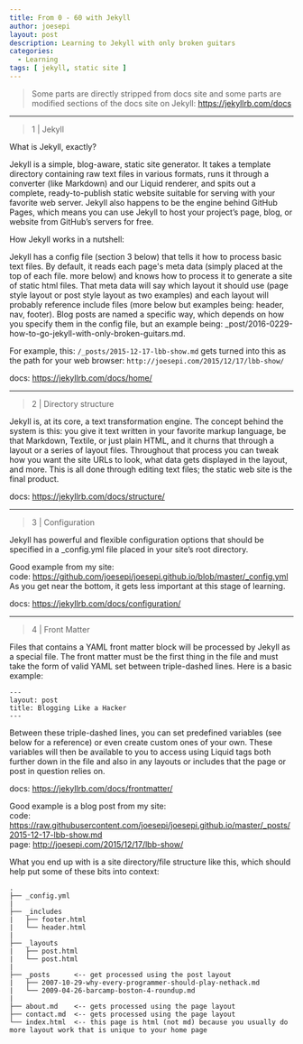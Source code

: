 ```yaml
---
title: From 0 - 60 with Jekyll
author: joesepi
layout: post
description: Learning to Jekyll with only broken guitars
categories:
  - Learning
tags: [ jekyll, static site ]
---
```


> Some parts are directly stripped from docs site and some parts are modified sections of the docs site on Jekyll: https://jekyllrb.com/docs


-----
> 1 | Jekyll

What is Jekyll, exactly?

Jekyll is a simple, blog-aware, static site generator. It takes a template directory containing raw text files in various formats, runs it through a converter (like Markdown) and our Liquid renderer, and spits out a complete, ready-to-publish static website suitable for serving with your favorite web server. Jekyll also happens to be the engine behind GitHub Pages, which means you can use Jekyll to host your project’s page, blog, or website from GitHub’s servers for free.

How Jekyll works in a nutshell:

Jekyll has a config file (section 3 below) that tells it how to process basic text files. By default, it reads each page's meta data (simply placed at the top of each file. more below) and knows how to process it to generate a site of static html files. That meta data will say which layout it should use (page style layout or post style layout as two examples) and each layout will probably reference include files (more below but examples being: header, nav, footer). Blog posts are named a specific way, which depends on how you specify them in the config file, but an example being: _post/2016-0229-how-to-go-jekyll-with-only-broken-guitars.md.

For example, this: `/_posts/2015-12-17-lbb-show.md` gets turned into this as the path for your web browser: `http://joesepi.com/2015/12/17/lbb-show/`

docs: https://jekyllrb.com/docs/home/


-----
> 2 | Directory structure 

Jekyll is, at its core, a text transformation engine. The concept behind the system is this: you give it text written in your favorite markup language, be that Markdown, Textile, or just plain HTML, and it churns that through a layout or a series of layout files. Throughout that process you can tweak how you want the site URLs to look, what data gets displayed in the layout, and more. This is all done through editing text files; the static web site is the final product.

docs: https://jekyllrb.com/docs/structure/


-----
> 3 | Configuration

Jekyll has powerful and flexible configuration options that should be specified in a _config.yml file placed in your site’s root directory.

Good example from my site: <br>
code: https://github.com/joesepi/joesepi.github.io/blob/master/_config.yml <br>
As you get near the bottom, it gets less important at this stage of learning.

docs: https://jekyllrb.com/docs/configuration/


-----
> 4 | Front Matter

Files that contains a YAML front matter block will be processed by Jekyll as a special file. The front matter must be the first thing in the file and must take the form of valid YAML set between triple-dashed lines. Here is a basic example:

```
---
layout: post
title: Blogging Like a Hacker
---
```

Between these triple-dashed lines, you can set predefined variables (see below for a reference) or even create custom ones of your own. These variables will then be available to you to access using Liquid tags both further down in the file and also in any layouts or includes that the page or post in question relies on.

docs: https://jekyllrb.com/docs/frontmatter/

Good example is a blog post from my site:<br>
code: https://raw.githubusercontent.com/joesepi/joesepi.github.io/master/_posts/2015-12-17-lbb-show.md <br>
page: http://joesepi.com/2015/12/17/lbb-show/


What you end up with is a site directory/file structure like this, which should help put some of these bits into context:
```
.
├── _config.yml
|
├── _includes
|   ├── footer.html
|   └── header.html
|
├── _layouts
|   ├── post.html
|   └── post.html
|
├── _posts      <-- get processed using the post layout
|   ├── 2007-10-29-why-every-programmer-should-play-nethack.md
|   └── 2009-04-26-barcamp-boston-4-roundup.md
|
├── about.md    <-- gets processed using the page layout
├── contact.md  <-- gets processed using the page layout
└── index.html  <-- this page is html (not md) because you usually do more layout work that is unique to your home page
```
